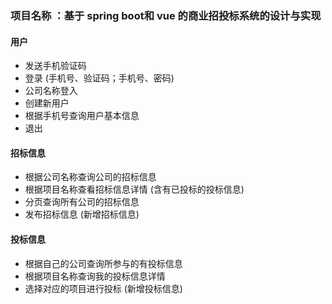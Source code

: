 
### 项目名称 ：基于 spring boot和 vue 的商业招投标系统的设计与实现

#### 用户
- 发送手机验证码
- 登录 (手机号、验证码；手机号、密码)
- 公司名称登入
- 创建新用户
- 根据手机号查询用户基本信息
- 退出

#### 招标信息 
- 根据公司名称查询公司的招标信息
- 根据项目名称查看招标信息详情 (含有已投标的投标信息)
- 分页查询所有公司的招标信息
- 发布招标信息 (新增招标信息)

#### 投标信息
- 根据自己的公司查询所参与的有投标信息
- 根据项目名称查询我的投标信息详情
- 选择对应的项目进行投标 (新增投标信息)
